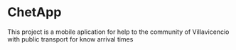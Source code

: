 # ChetApp
This project is a mobile aplication for help to the community of Villavicencio with public transport for know arrival times
